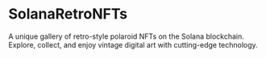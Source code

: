 # SolanaRetroNFTs
A unique gallery of retro-style polaroid NFTs on the Solana blockchain. Explore, collect, and enjoy vintage digital art with cutting-edge technology.
